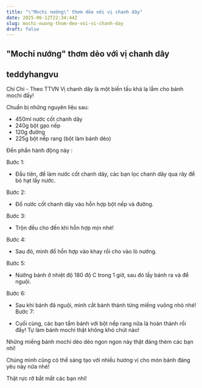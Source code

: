 ```yaml
---
title: "\"Mochi nướng\" thơm dẻo với vị chanh dây"
date: 2025-06-12T22:34:44Z
slug: mochi-nuong-thom-deo-voi-vi-chanh-day
draft: false
---
```


## "Mochi nướng" thơm dẻo với vị chanh dây

## teddyhangvu

Chi Chi - Theo TTVN
Vị chanh dây là một biến tấu khá lạ lẫm cho bánh mochi đấy!

Chuẩn bị những nguyên liệu sau:

 - 450ml nước cốt chanh dây
- 240g bột gạo nếp
- 120g đường
- 225g bột nếp rang (bột làm bánh dẻo)

Đến phần hành động này :


 Bước 1:

- Đầu tiên, để làm nước cốt chanh dây, các bạn lọc chanh dây qua rây để bỏ hạt lấy nước.

 Bước 2: 

- Đổ nước cốt chanh dây vào hỗn hợp bột nếp và đường.

 Bước 3:

- Trộn đều cho đến khi hỗn hợp mịn nhé!

 Bước 4:

- Sau đó, mình đổ hỗn hợp vào khay rồi cho vào lò nướng.

 Bước 5:

- Nướng bánh ở nhiệt độ 180 độ C trong 1 giờ, sau đó lấy bánh ra và để nguội.


 Bước 6:

- Sau khi bánh đã nguội, mình cắt bánh thành từng miếng vuông nhỏ nhé!
 Bước 7:

- Cuối cùng, các bạn tẩm bánh với bột nếp rang nữa là hoàn thành rồi đấy!
Tự làm bánh mochi thật không khó chút nào!

Những miếng bánh mochi dẻo dẻo ngon ngon này thật đáng thèm các bạn nhỉ!


Chúng mình cũng có thể sáng tạo với nhiều hương vị cho món bánh đáng yêu này nữa nhé!


Thật rực rỡ bắt mắt các bạn nhỉ!